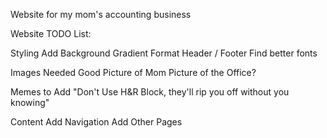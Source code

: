 Website for my mom's accounting business


Website TODO List:

Styling
	Add Background Gradient
	Format Header / Footer
	Find better fonts

Images Needed
	Good Picture of Mom
	Picture of the Office?

Memes to Add
	"Don't Use H&R Block, they'll rip you off without you knowing"

Content
	Add Navigation
	Add Other Pages